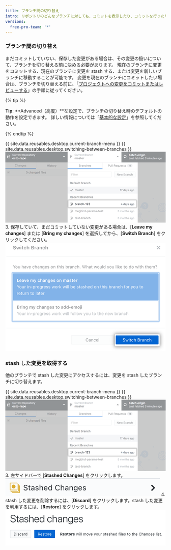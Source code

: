 ```yaml
---
title: ブランチ間の切り替え
intro: リポジトリのどんなブランチに対しても、コミットを表示したり、コミットを行ったりすることができます。
versions:
  free-pro-team: '*'
---
```


### ブランチ間の切り替え
まだコミットしていない、保存した変更がある場合は、その変更の扱いについて、ブランチを切り替える前に決める必要があります。 現在のブランチに変更をコミットする、現在のブランチに変更を stash する、または変更を新しいブランチに移動することが可能です。 変更を現在のブランチにコミットしたい場合は、ブランチを切り替える前に、「[プロジェクトへの変更をコミットまたはレビューする](/desktop/contributing-to-projects/committing-and-reviewing-changes-to-your-project)」の手順に従ってください。

{% tip %}

**Tip**: **Advanced（高度）**な設定で、ブランチの切り替え時のデフォルトの動作を設定できます。 詳しい情報については「[基本的な設定](/desktop/getting-started-with-github-desktop/configuring-basic-settings)」を参照してください。

{% endtip %}

{{ site.data.reusables.desktop.current-branch-menu }}
{{ site.data.reusables.desktop.switching-between-branches }}
  ![リポジトリ内ブランチのリスト](/assets/images/help/desktop/click-branch-in-drop-down-mac.png)
3. 保存していて、まだコミットしていない変更がある場合は、[**Leave my changes**] または [**Bring my changes**] を選択してから、[**Switch Branch**] をクリックしてください。 ![[Switch branch] と変更オプション](/assets/images/help/desktop/stash-changes-options.png)

### stash した変更を取得する
他のブランチで stash した変更にアクセスするには、変更を stash したブランチに切り替えます。

{{ site.data.reusables.desktop.current-branch-menu }}
{{ site.data.reusables.desktop.switching-between-branches }}
  ![リポジトリ内ブランチのリスト](/assets/images/help/desktop/click-branch-in-drop-down-mac.png)
3. 左サイドバーで [**Stashed Changes**] をクリックします。 ![[Stash changes] オプション](/assets/images/help/desktop/stashed-changes.png)
4. stash した変更を削除するには、[**Discard**] をクリックします。stash した変更を利用するには、[**Restore**] をクリックします。 ![stash した変更の [Discard] または [Restore]](/assets/images/help/desktop/discard-restore-stash-buttons.png)
